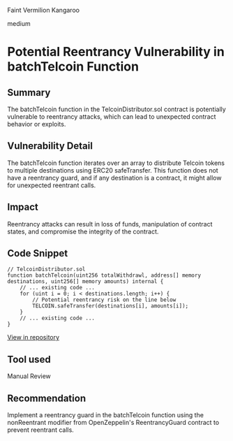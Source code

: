 Faint Vermilion Kangaroo

medium

# Potential Reentrancy Vulnerability in batchTelcoin Function

## Summary
The batchTelcoin function in the TelcoinDistributor.sol contract is potentially vulnerable to reentrancy attacks, which can lead to unexpected contract behavior or exploits.

## Vulnerability Detail
The batchTelcoin function iterates over an array to distribute Telcoin tokens to multiple destinations using ERC20 safeTransfer. This function does not have a reentrancy guard, and if any destination is a contract, it might allow for unexpected reentrant calls.

## Impact
Reentrancy attacks can result in loss of funds, manipulation of contract states, and compromise the integrity of the contract.

## Code Snippet

```solidity
// TelcoinDistributor.sol
function batchTelcoin(uint256 totalWithdrawl, address[] memory destinations, uint256[] memory amounts) internal {
    // ... existing code ...
    for (uint i = 0; i < destinations.length; i++) {
        // Potential reentrancy risk on the line below
        TELCOIN.safeTransfer(destinations[i], amounts[i]);
    }
    // ... existing code ...
}
```
[View in repository](https://github.com/sherlock-audit/2024-01-telcoin/blob/main/telcoin-audit/contracts/protocol/core/TelcoinDistributor.sol#L193)
## Tool used
Manual Review

## Recommendation
Implement a reentrancy guard in the batchTelcoin function using the nonReentrant modifier from OpenZeppelin's ReentrancyGuard contract to prevent reentrant calls.